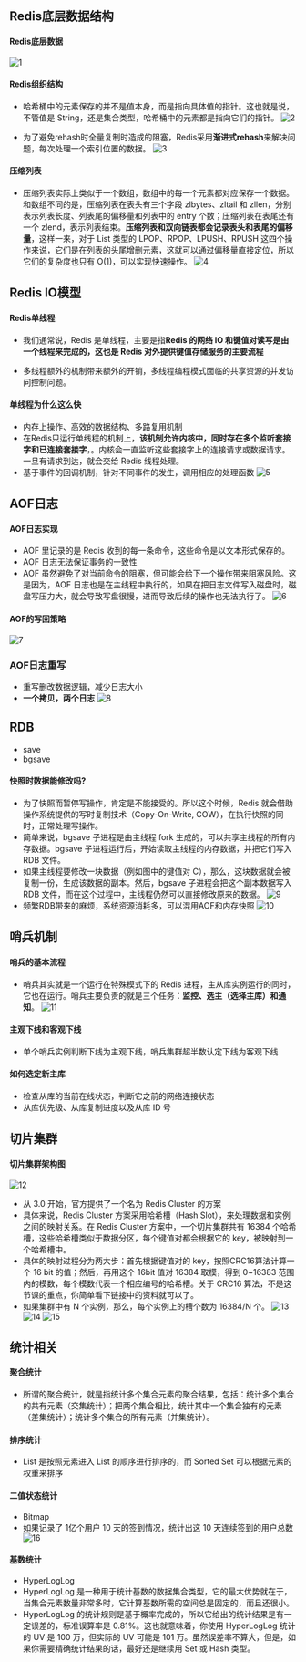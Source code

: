 ## Redis底层数据结构
#### Redis底层数据
 ![1](./image/1.jpg)

#### Redis组织结构
 - 哈希桶中的元素保存的并不是值本身，而是指向具体值的指针。这也就是说，不管值是 String，还是集合类型，哈希桶中的元素都是指向它们的指针。
 ![2](./image/2.jpg)

 - 为了避免rehash时全量复制时造成的阻塞，Redis采用**渐进式rehash**来解决问题，每次处理一个索引位置的数据。
 ![3](./image/3.jpg)

 #### 压缩列表
 - 压缩列表实际上类似于一个数组，数组中的每一个元素都对应保存一个数据。和数组不同的是，压缩列表在表头有三个字段 zlbytes、zltail 和 zllen，分别表示列表长度、列表尾的偏移量和列表中的 entry 个数；压缩列表在表尾还有一个 zlend，表示列表结束。**压缩列表和双向链表都会记录表头和表尾的偏移量**，这样一来，对于 List 类型的 LPOP、RPOP、LPUSH、RPUSH 这四个操作来说，它们是在列表的头尾增删元素，这就可以通过偏移量直接定位，所以它们的复杂度也只有 O(1)，可以实现快速操作。
 ![4](./image/4.jpg)

## Redis IO模型

#### Redis单线程
- 我们通常说，Redis 是单线程，主要是指**Redis 的网络 IO 和键值对读写是由一个线程来完成的，这也是 Redis 对外提供键值存储服务的主要流程**

- 多线程额外的机制带来额外的开销，多线程编程模式面临的共享资源的并发访问控制问题。

#### 单线程为什么这么快
- 内存上操作、高效的数据结构、多路复用机制
- 在Redis只运行单线程的机制上，**该机制允许内核中，同时存在多个监听套接字和已连接套接字**，。内核会一直监听这些套接字上的连接请求或数据请求。一旦有请求到达，就会交给 Redis 线程处理。
- 基于事件的回调机制，针对不同事件的发生，调用相应的处理函数
![5](./image/5.jpg)


## AOF日志

#### AOF日志实现
-  AOF 里记录的是 Redis 收到的每一条命令，这些命令是以文本形式保存的。
-  AOF 日志无法保证事务的一致性
-  AOF 虽然避免了对当前命令的阻塞，但可能会给下一个操作带来阻塞风险。这是因为，AOF 日志也是在主线程中执行的，如果在把日志文件写入磁盘时，磁盘写压力大，就会导致写盘很慢，进而导致后续的操作也无法执行了。
![6](./image/6.jpg)

#### AOF的写回策略
![7](./image/7.jpg)

### AOF日志重写
- 重写删改数据逻辑，减少日志大小
- **一个拷贝，两个日志**
![8](./image/8.jpg)

## RDB
- save
- bgsave

#### 快照时数据能修改吗?
- 为了快照而暂停写操作，肯定是不能接受的。所以这个时候，Redis 就会借助操作系统提供的写时复制技术（Copy-On-Write, COW），在执行快照的同时，正常处理写操作。
- 简单来说，bgsave 子进程是由主线程 fork 生成的，可以共享主线程的所有内存数据。bgsave 子进程运行后，开始读取主线程的内存数据，并把它们写入 RDB 文件。
- 如果主线程要修改一块数据（例如图中的键值对 C），那么，这块数据就会被复制一份，生成该数据的副本。然后，bgsave 子进程会把这个副本数据写入 RDB 文件，而在这个过程中，主线程仍然可以直接修改原来的数据。
![9](./image/9.jpg)
- 频繁RDB带来的麻烦，系统资源消耗多，可以混用AOF和内存快照
![10](./image/10.jpg)

## 哨兵机制

#### 哨兵的基本流程
- 哨兵其实就是一个运行在特殊模式下的 Redis 进程，主从库实例运行的同时，它也在运行。哨兵主要负责的就是三个任务：**监控、选主（选择主库）和通知**。
![11](./image/11.jpg)

#### 主观下线和客观下线
- 单个哨兵实例判断下线为主观下线，哨兵集群超半数认定下线为客观下线

#### 如何选定新主库
- 检查从库的当前在线状态，判断它之前的网络连接状态
- 从库优先级、从库复制进度以及从库 ID 号

## 切片集群

#### 切片集群架构图
![12](./image/12.jpg)
- 从 3.0 开始，官方提供了一个名为 Redis Cluster 的方案
- 具体来说，Redis Cluster 方案采用哈希槽（Hash Slot），来处理数据和实例之间的映射关系。在 Redis Cluster 方案中，一个切片集群共有 16384 个哈希槽，这些哈希槽类似于数据分区，每个键值对都会根据它的 key，被映射到一个哈希槽中。
- 具体的映射过程分为两大步：首先根据键值对的 key，按照CRC16算法计算一个 16 bit 的值；然后，再用这个 16bit 值对 16384 取模，得到 0~16383 范围内的模数，每个模数代表一个相应编号的哈希槽。关于 CRC16 算法，不是这节课的重点，你简单看下链接中的资料就可以了。
- 如果集群中有 N 个实例，那么，每个实例上的槽个数为 16384/N 个。
![13](./image/13.jpg)
![14](./image/14.jpg)
![15](./image/15.jpg)


## 统计相关

#### 聚合统计
- 所谓的聚合统计，就是指统计多个集合元素的聚合结果，包括：统计多个集合的共有元素（交集统计）；把两个集合相比，统计其中一个集合独有的元素（差集统计）；统计多个集合的所有元素（并集统计）。

#### 排序统计
- List 是按照元素进入 List 的顺序进行排序的，而 Sorted Set 可以根据元素的权重来排序

#### 二值状态统计
- Bitmap
- 如果记录了 1亿个用户 10 天的签到情况，统计出这 10 天连续签到的用户总数
![16](./image/16.jpg)

#### 基数统计
-  HyperLogLog
- HyperLogLog 是一种用于统计基数的数据集合类型，它的最大优势就在于，当集合元素数量非常多时，它计算基数所需的空间总是固定的，而且还很小。
- HyperLogLog 的统计规则是基于概率完成的，所以它给出的统计结果是有一定误差的，标准误算率是 0.81%。这也就意味着，你使用 HyperLogLog 统计的 UV 是 100 万，但实际的 UV 可能是 101 万。虽然误差率不算大，但是，如果你需要精确统计结果的话，最好还是继续用 Set 或 Hash 类型。